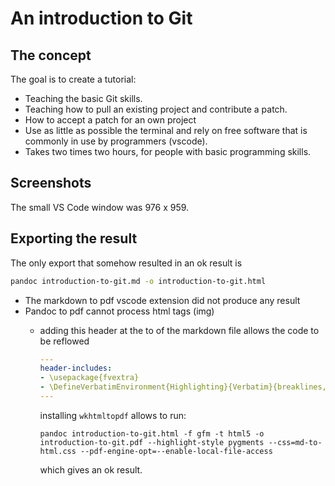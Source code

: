 # An introduction to Git

## The concept

The goal is to create a tutorial:

- Teaching the basic Git skills.
- Teaching how to pull an existing project and contribute a patch.
- How to accept a patch for an own project
- Use as little as possible the terminal and rely on free software that is commonly in use by programmers (vscode).
- Takes two times two hours, for people with basic programming skills.

## Screenshots

The small VS Code window was 976 x 959.

## Exporting the result

The only export that somehow resulted in an ok result is

```sh
pandoc introduction-to-git.md -o introduction-to-git.html
```

- The markdown to pdf vscode extension did not produce any result
- Pandoc to pdf cannot process html tags (img)
  - adding this header at the to of the markdown file allows the code to be reflowed
    ```yaml
    ---
    header-includes:
    - \usepackage{fvextra}
    - \DefineVerbatimEnvironment{Highlighting}{Verbatim}{breaklines,commandchars=\\\{\}}
    ---
    ```

    installing `wkhtmltopdf` allows to run:

    ```
    pandoc introduction-to-git.html -f gfm -t html5 -o introduction-to-git.pdf --highlight-style pygments --css=md-to-html.css --pdf-engine-opt=--enable-local-file-access
    ```

    which gives an ok result.